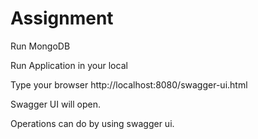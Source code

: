 # Assignment

Run MongoDB

Run Application in your local

Type your browser http://localhost:8080/swagger-ui.html

Swagger UI will open.

Operations can do by using swagger ui.
